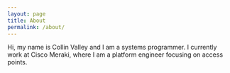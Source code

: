 ```yaml
---
layout: page
title: About
permalink: /about/
---
```


Hi, my name is Collin Valley and I am a systems programmer. I currently work at Cisco Meraki, where I am 
a platform engineer focusing on access points.

